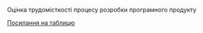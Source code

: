 Оцінка трудомісткості процесу розробки програмного продукту

[Посилання на таблицю](https://docs.google.com/spreadsheets/d/1cMXua5EuRUXMStPPAh5YymQHhL1w6aLC/edit?usp=sharing&ouid=112311930744240230332&rtpof=true&sd=true)
